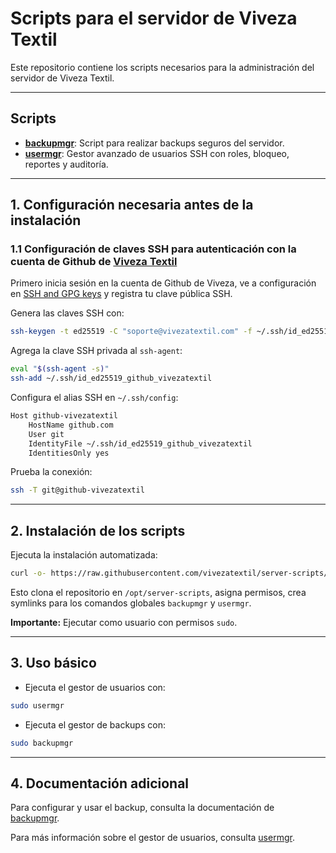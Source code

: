 # Scripts para el servidor de Viveza Textil

Este repositorio contiene los scripts necesarios para la administración del servidor de Viveza Textil.

---

## Scripts

- **[backupmgr](https://github.com/vivezatextil/server-scripts/tree/main/backupmgr)**: Script para realizar backups seguros del servidor.
- **[usermgr](https://github.com/vivezatextil/server-scripts/tree/main/usermgr)**: Gestor avanzado de usuarios SSH con roles, bloqueo, reportes y auditoría.

---

## 1. Configuración necesaria antes de la instalación

### 1.1 Configuración de claves SSH para autenticación con la cuenta de Github de [Viveza Textil](https://github.com/vivezatextil)

Primero inicia sesión en la cuenta de Github de Viveza, ve a configuración en [SSH and GPG keys](https://github.com/settings/keys) y registra tu clave pública SSH.

Genera las claves SSH con:

```bash
ssh-keygen -t ed25519 -C "soporte@vivezatextil.com" -f ~/.ssh/id_ed25519_github_vivezatextil
```

Agrega la clave SSH privada al `ssh-agent`:

```bash
eval "$(ssh-agent -s)"
ssh-add ~/.ssh/id_ed25519_github_vivezatextil
```

Configura el alias SSH en `~/.ssh/config`:

```bash
Host github-vivezatextil
    HostName github.com
    User git
    IdentityFile ~/.ssh/id_ed25519_github_vivezatextil
    IdentitiesOnly yes
```

Prueba la conexión:

```bash
ssh -T git@github-vivezatextil
```

---

## 2. Instalación de los scripts

Ejecuta la instalación automatizada:

```bash
curl -o- https://raw.githubusercontent.com/vivezatextil/server-scripts/main/install.sh | sudo bash
```

Esto clona el repositorio en `/opt/server-scripts`, asigna permisos, crea symlinks para los comandos globales `backupmgr` y `usermgr`.

**Importante:** Ejecutar como usuario con permisos `sudo`.

---

## 3. Uso básico

- Ejecuta el gestor de usuarios con:

```bash
sudo usermgr
```

- Ejecuta el gestor de backups con:

```bash
sudo backupmgr
```

---

## 4. Documentación adicional

Para configurar y usar el backup, consulta la documentación de [backupmgr](https://github.com/vivezatextil/server-scripts/blob/main/backupmgr/README.md).

Para más información sobre el gestor de usuarios, consulta [usermgr](https://github.com/vivezatextil/server-scripts/blob/main/usermgr/README.md).


